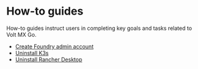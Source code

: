 # How-to guides

How-to guides instruct users in completing key goals and tasks related to Volt MX Go.

- [Create Foundry admin account](foundryadminaccount.md)
- [Uninstall K3s](k3suninstall.md)
- [Uninstall Rancher Desktop](rancheruninstall.md)